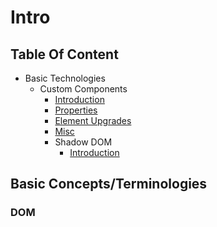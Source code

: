 # Intro

## Table Of Content

- Basic Technologies
  - Custom Components
    - [Introduction](/Basic-Technologies/Custom-Components/Intro.md)
    - [Properties](/Basic-Technologies/Custom-Components/Properties.md)
    - [Element Upgrades](/Basic-Technologies/Custom-Components/Element-upgrades.md)
    - [Misc](/Basic-Technologies/Custom-Components/Misc.md)
    - Shadow DOM
        - [Introduction](/Basic-Technologies/Shadow-DOM/Intro.md)

## Basic Concepts/Terminologies

### DOM